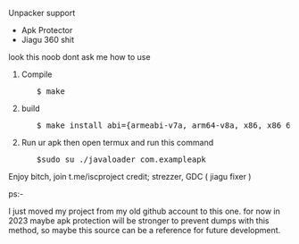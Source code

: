 

Unpacker support

- Apk Protector
- Jiagu 360 shit

look this noob dont ask me how to use

1. Compile
<pre>
      $ make
</pre>

2. build
<pre>
      $ make install abi={armeabi-v7a, arm64-v8a, x86, x86_64}
</pre>

2. Run ur apk then open termux and run this command
<pre>
      $sudo su ./javaloader com.exampleapk
</pre>

Enjoy bitch, join t.me/iscproject
credit; strezzer, GDC ( jiagu fixer )

ps:-

I just moved my project from my old github account to this one. 
for now in 2023 maybe apk protection will be stronger to prevent dumps with this method, so maybe this source can be a reference for future development.